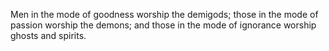 Men in the mode of goodness worship the demigods; those in the mode of passion worship the demons; and those in the mode of ignorance worship ghosts and spirits.
